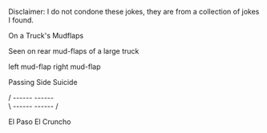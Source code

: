 Disclaimer: I do not condone these jokes, they are from a collection of jokes I found.

On a Truck's Mudflaps

Seen on rear mud-flaps of a large truck

left mud-flap		right mud-flap

Passing Side		Suicide
          		     
/ ------    		------ \
\ ------     		------ /
          		     
El Paso			El Cruncho

